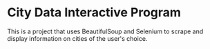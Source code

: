 # City Data Interactive Program
 This is a project that uses BeautifulSoup and Selenium to scrape and display information on cities of the user's choice.
